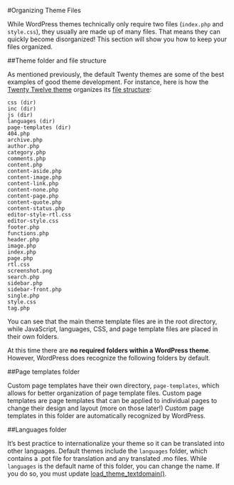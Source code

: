 #Organizing Theme Files

While WordPress themes technically only require two files (`index.php` and `style.css`), they usually are made up of many files. That means they can quickly become disorganized! This section will show you how to keep your files organized.

##Theme folder and file structure

As mentioned previously, the default Twenty themes are some of the best examples of good theme development. For instance, here is how the [Twenty Twelve theme](https://wordpress.org/themes/twentytwelve/) organizes its [file structure](https://core.trac.wordpress.org/browser/trunk/src/wp-content/themes/twentytwelve):

```
css (dir)
inc (dir)
js (dir)
languages (dir)
page-templates (dir)
404.php
archive.php
author.php
category.php
comments.php
content.php
content-aside.php
content-image.php
content-link.php
content-none.php
content-page.php
content-quote.php
content-status.php
editor-style-rtl.css
editor-style.css
footer.php
functions.php
header.php
image.php
index.php
page.php
rtl.css
screenshot.png
search.php
sidebar.php
sidebar-front.php
single.php
style.css
tag.php
```

You can see that the main theme template files are in the root directory, while JavaScript, languages, CSS, and page template files are placed in their own folders.

At this time there are **no required folders within a WordPress theme**. However, WordPress does recognize the following folders by default.

##Page templates folder

Custom page templates have their own directory, `page-templates`, which allows for better organization of page template files. Custom page templates are page templates that can be applied to individual pages to change their design and layout (more on those later!) Custom page templates in this folder are automatically recognized by WordPress.

##Languages folder

It’s best practice to internationalize your theme so it can be translated into other languages. Default themes include the `languages` folder, which contains a .pot file for translation and any translated .mo files. While `languages` is the default name of this folder, you can change the name. If you do so, you must update [load_theme_textdomain()](https://developer.wordpress.org/reference/functions/load_theme_textdomain/).